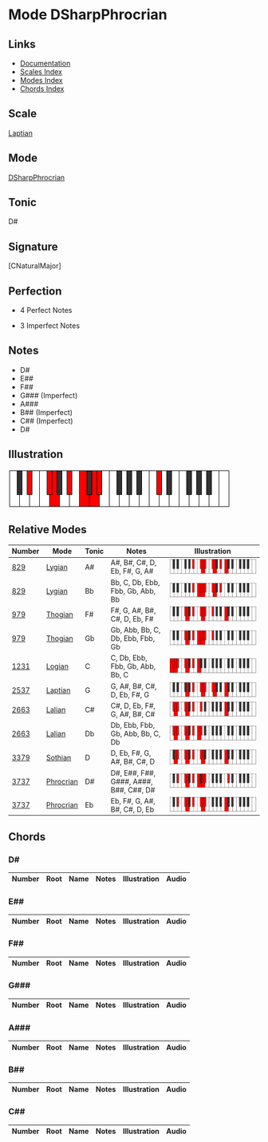 # Mode DSharpPhrocrian

## Links

- [Documentation](index.md)
- [Scales Index](Scales.md)
- [Modes Index](Modes.md)
- [Chords Index](Chords.md)

## Scale

[Laptian](ScaleLaptian.md)

## Mode

[DSharpPhrocrian](ModeDSharpPhrocrian.md)

## Tonic

D#

## Signature

[CNaturalMajor]

## Perfection

 - 4 Perfect Notes

 - 3 Imperfect Notes

## Notes

- D#
- E##
- F##
- G### (Imperfect)
- A###
- B## (Imperfect)
- C## (Imperfect)
- D#

## Illustration

![DSharpPhrocrian](ModeDSharpPhrocrian.png)

## Relative Modes

| Number | Mode | Tonic | Notes | Illustration |
|--------|------|-------|-------|--------------|
| [829](https://ianring.com/musictheory/scales/829) | [Lygian](ModeLygian.md) | A# | A#, B#, C#, D, Eb, F#, G, A# | ![ASharpLygian](ModeASharpLygian.png) |
| [829](https://ianring.com/musictheory/scales/829) | [Lygian](ModeLygian.md) | Bb | Bb, C, Db, Ebb, Fbb, Gb, Abb, Bb | ![BFlatLygian](ModeBFlatLygian.png) |
| [979](https://ianring.com/musictheory/scales/979) | [Thogian](ModeThogian.md) | F# | F#, G, A#, B#, C#, D, Eb, F# | ![FSharpThogian](ModeFSharpThogian.png) |
| [979](https://ianring.com/musictheory/scales/979) | [Thogian](ModeThogian.md) | Gb | Gb, Abb, Bb, C, Db, Ebb, Fbb, Gb | ![GFlatThogian](ModeGFlatThogian.png) |
| [1231](https://ianring.com/musictheory/scales/1231) | [Logian](ModeLogian.md) | C | C, Db, Ebb, Fbb, Gb, Abb, Bb, C | ![CNaturalLogian](ModeCNaturalLogian.png) |
| [2537](https://ianring.com/musictheory/scales/2537) | [Laptian](ModeLaptian.md) | G | G, A#, B#, C#, D, Eb, F#, G | ![GNaturalLaptian](ModeGNaturalLaptian.png) |
| [2663](https://ianring.com/musictheory/scales/2663) | [Lalian](ModeLalian.md) | C# | C#, D, Eb, F#, G, A#, B#, C# | ![CSharpLalian](ModeCSharpLalian.png) |
| [2663](https://ianring.com/musictheory/scales/2663) | [Lalian](ModeLalian.md) | Db | Db, Ebb, Fbb, Gb, Abb, Bb, C, Db | ![DFlatLalian](ModeDFlatLalian.png) |
| [3379](https://ianring.com/musictheory/scales/3379) | [Sothian](ModeSothian.md) | D | D, Eb, F#, G, A#, B#, C#, D | ![DNaturalSothian](ModeDNaturalSothian.png) |
| [3737](https://ianring.com/musictheory/scales/3737) | [Phrocrian](ModePhrocrian.md) | D# | D#, E##, F##, G###, A###, B##, C##, D# | ![DSharpPhrocrian](ModeDSharpPhrocrian.png) |
| [3737](https://ianring.com/musictheory/scales/3737) | [Phrocrian](ModePhrocrian.md) | Eb | Eb, F#, G, A#, B#, C#, D, Eb | ![EFlatPhrocrian](ModeEFlatPhrocrian.png) |

## Chords

### D#

| Number | Root | Name | Notes | Illustration | Audio |
|--------|------|------|-------|--------------|-------|

### E##

| Number | Root | Name | Notes | Illustration | Audio |
|--------|------|------|-------|--------------|-------|

### F##

| Number | Root | Name | Notes | Illustration | Audio |
|--------|------|------|-------|--------------|-------|

### G###

| Number | Root | Name | Notes | Illustration | Audio |
|--------|------|------|-------|--------------|-------|

### A###

| Number | Root | Name | Notes | Illustration | Audio |
|--------|------|------|-------|--------------|-------|

### B##

| Number | Root | Name | Notes | Illustration | Audio |
|--------|------|------|-------|--------------|-------|

### C##

| Number | Root | Name | Notes | Illustration | Audio |
|--------|------|------|-------|--------------|-------|

